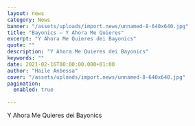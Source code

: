```yaml
---
layout: news
category: News
banner: "/assets/uploads/import.news/unnamed-8-640x640.jpg"
title: "Bayonics – Y Ahora Me Quieres"
excerpt: "Y Ahora Me Quieres dei Bayonics"
quote: ""
description: "Y Ahora Me Quieres dei Bayonics"
keywords: ""
date: 2021-02-16T00:00:00.000+01:00
author: "Haile Anbessa"
cover: "/assets/uploads/import.news/unnamed-8-640x640.jpg"
pagination:
  enabled: true

---
```


Y Ahora Me Quieres dei Bayonics